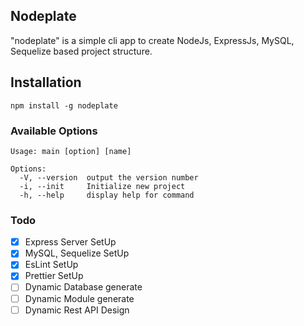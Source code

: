 ## Nodeplate
"nodeplate" is a simple cli app to create  NodeJs, ExpressJs, MySQL, Sequelize based project structure. 

## Installation

```
npm install -g nodeplate
```

### Available Options
```
Usage: main [option] [name]

Options:
  -V, --version  output the version number
  -i, --init     Initialize new project
  -h, --help     display help for command
```

### Todo

- [x] Express Server SetUp
- [x] MySQL, Sequelize SetUp
- [x] EsLint SetUp
- [x] Prettier SetUp
- [ ] Dynamic Database generate
- [ ] Dynamic Module generate
- [ ] Dynamic Rest API Design
